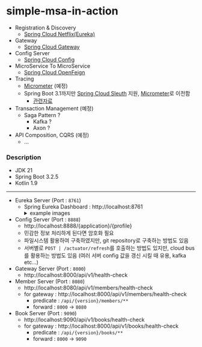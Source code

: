 # simple-msa-in-action

* Registration & Discovery
  * [Spring Cloud Netflix(Eureka)](https://cloud.spring.io/spring-cloud-netflix/reference/html/)
* Gateway
  * [Spring Cloud Gateway](https://cloud.spring.io/spring-cloud-gateway/reference/html/)
* Config Server
  * [Spring Cloud Config](https://docs.spring.io/spring-cloud-config/docs/current/reference/html/)
* MicroService To MicroService
  * [Spring Cloud OpenFeign](https://spring.io/projects/spring-cloud-openfeign)
* Tracing
  * [Micrometer](https://micrometer.io/) (예정)
  * Spring Boot 3.1까지만 [Spring Cloud Sleuth](https://spring.io/projects/spring-cloud-sleuth) 지원, [Micrometer](https://micrometer.io/)로 이전함
    * [관련자료](https://docs.spring.io/spring-cloud-sleuth/docs/current-SNAPSHOT/reference/html/)
* Transaction Management (예정)
  * Saga Pattern ?
    * Kafka ?
    * Axon ?
* API Composition, CQRS (예정)
  * ...


### Description
* JDK 21
* Spring Boot 3.2.5
* Kotlin 1.9

---

* Eureka Server (Port : `8761`)
  * Spring Eureka Dashboard : http://localhost:8761
    <details>
    <summary>example images</summary>
    <div markdown="1">
      <img src="./image/eureka-screenshot.png" alt="eureka-screenshot">
    </div>
    </details>
* Config Server (Port : `8888`)
  * http://localhost:8888/{application}/{profile}
  * 민감한 정보 처리하게 된다면 암호화 필요
  * 파일시스템 활용하여 구축하였지만, git repository로 구축하는 방법도 있음
  * 서버별로 `POST | /actuator/refresh`를 호출하는 방법도 있지만, cloud bus를 활용하는 방법도 있음 (여러 서버 config 값을 갱신 시킬 때 유용, kafka etc...) 
* Gateway Server (Port : `8000`)
  * http://localhost:8000/api/v1/health-check
* Member Server (Port : `8080`)
  * http://localhost:8080/api/v1/members/health-check
  * for gateway : http://localhost:8000/api/v1/members/health-check
    * predicate : `/api/{version}/members/**`
    * forward : `8000` -> `8080`
* Book Server (Port : `9090`)
  * http://localhost:9090/api/v1/books/health-check
  * for gateway : http://localhost:8000/api/v1/books/health-check
    * predicate : `/api/{version}/books/**`
    * forward : `8000` -> `9090`